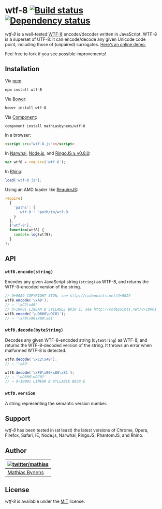 # wtf-8 [![Build status](https://travis-ci.org/mathiasbynens/wtf-8.svg?branch=master)](https://travis-ci.org/mathiasbynens/wtf-8) [![Dependency status](https://gemnasium.com/mathiasbynens/wtf-8.svg)](https://gemnasium.com/mathiasbynens/wtf-8)

_wtf-8_ is a well-tested [WTF-8](https://simonsapin.github.io/wtf-8/) encoder/decoder written in JavaScript. WTF-8 is a superset of UTF-8: it can encode/decode any given Unicode code point, including those of (unpaired) surrogates. [Here’s an online demo.](https://mothereff.in/wtf-8)

Feel free to fork if you see possible improvements!

## Installation

Via [npm](http://npmjs.org/):

```bash
npm install wtf-8
```

Via [Bower](http://bower.io/):

```bash
bower install wtf-8
```

Via [Component](https://github.com/component/component):

```bash
component install mathiasbynens/wtf-8
```

In a browser:

```html
<script src="wtf-8.js"></script>
```

In [Narwhal](http://narwhaljs.org/), [Node.js](http://nodejs.org/), and [RingoJS ≥ v0.8.0](http://ringojs.org/):

```js
var wtf8 = require('wtf-8');
```

In [Rhino](http://www.mozilla.org/rhino/):

```js
load('wtf-8.js');
```

Using an AMD loader like [RequireJS](http://requirejs.org/):

```js
require(
  {
    'paths': {
      'wtf-8': 'path/to/wtf-8'
    }
  },
  ['wtf-8'],
  function(wtf8) {
    console.log(wtf8);
  }
);
```

## API

### `wtf8.encode(string)`

Encodes any given JavaScript string (`string`) as WTF-8, and returns the WTF-8-encoded version of the string.

```js
// U+00A9 COPYRIGHT SIGN; see http://codepoints.net/U+00A9
wtf8.encode('\xA9');
// → '\xC2\xA9'
// U+10001 LINEAR B SYLLABLE B038 E; see http://codepoints.net/U+10001
wtf8.encode('\uD800\uDC01');
// → '\xF0\x90\x80\x81'
```

### `wtf8.decode(byteString)`

Decodes any given WTF-8-encoded string (`byteString`) as WTF-8, and returns the WTF-8-decoded version of the string. It throws an error when malformed WTF-8 is detected.

```js
wtf8.decode('\xC2\xA9');
// → '\xA9'

wtf8.decode('\xF0\x90\x80\x81');
// → '\uD800\uDC01'
// → U+10001 LINEAR B SYLLABLE B038 E
```

### `wtf8.version`

A string representing the semantic version number.

## Support

_wtf-8_ has been tested in (at least) the latest versions of Chrome, Opera, Firefox, Safari, IE, Node.js, Narwhal, RingoJS, PhantomJS, and Rhino.

## Author

| [![twitter/mathias](https://gravatar.com/avatar/24e08a9ea84deb17ae121074d0f17125?s=70)](https://twitter.com/mathias "Follow @mathias on Twitter") |
|---|
| [Mathias Bynens](https://mathiasbynens.be/) |

## License

_wtf-8_ is available under the [MIT](https://mths.be/mit) license.

